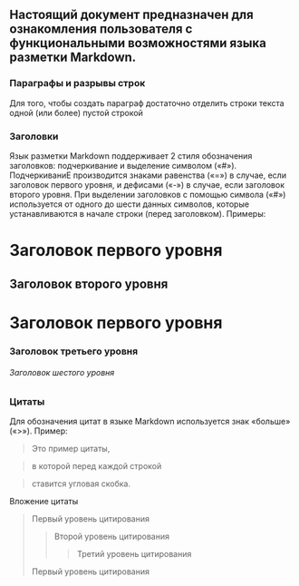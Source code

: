 ## Настоящий документ предназначен для ознакомления пользователя с функциональными возможностями языка разметки Markdown. 

### Параграфы и разрывы строк
Для того, чтобы создать параграф достаточно отделить строки текста одной (или более) пустой строкой

### Заголовки
Язык разметки Markdown поддерживает 2 стиля обозначения заголовков: подчеркивание и выделение символом («#»).
ПодчеркиваниЕ производится знаками равенства («=») в случае, если заголовок первого уровня, и дефисами («-») в случае, если заголовок второго уровня. 
При выделении заголовков с помощью символа («#») используется от одного до шести данных символов, которые устанавливаются в начале строки (перед заголовком). Примеры:
 
Заголовок первого уровня
========================
Заголовок второго уровня
-------------------------
#  Заголовок первого уровня
### Заголовок третьего уровня
###### Заголовок шестого уровня

### Цитаты
Для обозначения цитат в языке Markdown используется знак «больше» («>»). Пример:

>Это пример цитаты,

>в которой перед каждой строкой

>ставится угловая скобка.

Вложение цитаты
> Первый уровень цитирования
>> Второй уровень цитирования
>>> Третий уровень цитирования
>
>Первый уровень цитирования
